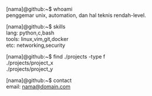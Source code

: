 [nama]@github:~$ whoami  
penggemar unix, automation, dan hal teknis rendah-level.  

[nama]@github:~$ skills  
lang: python,c,bash  
tools: linux,vim,git,docker  
etc: networking,security  

[nama]@github:~$ find ./projects -type f  
./projects/project_x  
./projects/project_y  

[nama]@github:~$ contact  
email: nama@domain.com  
